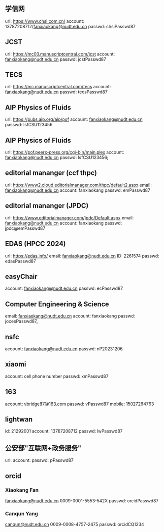 ## 学信网
url:     https://www.chsi.com.cn/
account: 13787208712/fanxiaokang@nudt.edu.cn
passwd:  chsiPasswd87

## JCST
url:     https://mc03.manuscriptcentral.com/jcst
account: fanxiaokang@nudt.edu.cn
passwd:  jcstPasswd87

## TECS
url:     https://mc.manuscriptcentral.com/tecs
account: fanxiaokang@nudt.edu.cn
passwd:  tecsPasswd87

## AIP Physics of Fluids
url:     https://pubs.aip.org/aip/pof
account: fanxiaokang@nudt.edu.cn
passwd:  lsfCSU123456

## AIP Physics of Fluids
url:     https://pof.peerx-press.org/cgi-bin/main.plex
account: fanxiaokang@nudt.edu.cn
passwd:  lsfCSU123456;

## editorial mananger (ccf thpc)
url:     https://www2.cloud.editorialmanager.com/thpc/default2.aspx
email:   fanxiaokang@nudt.edu.cn
account: fanxiaokang
passwd:  emPasswd87

## editorial mananger (JPDC)
url:     https://www.editorialmanager.com/jpdc/Default.aspx
email:   fanxiaokang@nudt.edu.cn
account: fanxiaokang
passwd:  jpdc@emPasswd87

## EDAS (HPCC 2024)
url:     https://edas.info/
email:   fanxiaokang@nudt.edu.cn
ID:      2261574
passwd:  edasPasswd87

## easyChair
account: fanxiaokang@nudt.edu.cn
passwd:  ecPasswd87

## Computer Engineering & Science
email:   fanxiaokang@nudt.edu.cn
account: fanxiaokang
passwd:  jocesPasswd87_

## nsfc
account: fanxiaokang@nudt.edu.cn
passwd:  nP20231206

## xiaomi
account: cell phone number
passwd:  xmPasswd87

## 163
account: vbridge87@163.com
passwd:  vPasswd87
mobile:  15027264763

## lightwan
id:      21292001
account: 13787208712
passwd:  lwPasswd87

## 公安部"互联网+政务服务"
url:
account:
passwd: pPasswd87

## orcid

### Xiaokang Fan
fanxiaokang@nudt.edu.cn
0009-0001-5553-542X
passwd: orcidPasswd87

### Canqun Yang
canqun@nudt.edu.cn
0009-0008-4757-2475
passwd: orcidCQ1234
